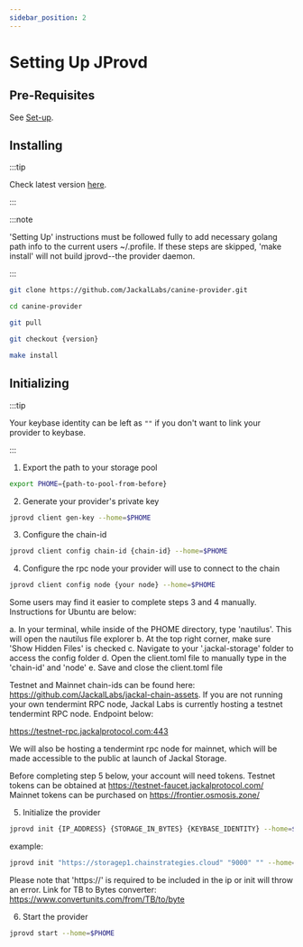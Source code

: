 ```yaml
---
sidebar_position: 2
---
```

# Setting Up JProvd

## Pre-Requisites 
See [Set-up](../1_install.md).

## Installing

:::tip

Check latest version [here](https://github.com/JackalLabs/canine-provider/releases).

:::

:::note

'Setting Up' instructions must be followed fully to add necessary golang path info to the current users ~/.profile. If these steps are skipped, 'make install' will not build jprovd--the provider daemon. 

:::

```sh
git clone https://github.com/JackalLabs/canine-provider.git

cd canine-provider 

git pull

git checkout {version}

make install
```

## Initializing

:::tip

Your keybase identity can be left as `""` if you don't want to link your provider to keybase.

:::

1. Export the path to your storage pool 

```sh
export PHOME={path-to-pool-from-before}
```

2. Generate your provider's private key 

```sh
jprovd client gen-key --home=$PHOME
```

3. Configure the chain-id 

```sh
jprovd client config chain-id {chain-id} --home=$PHOME
```

4. Configure the rpc node your provider will use to connect to the chain 

```sh
jprovd client config node {your node} --home=$PHOME
```

 Some users may find it easier to complete steps 3 and 4 manually. Instructions for Ubuntu are below:
  
  a. In your terminal, while inside of the PHOME directory, type 'nautilus'. This will open the nautilus file explorer
  b. At the top right corner, make sure 'Show Hidden Files' is checked
  c. Navigate to your '.jackal-storage' folder to access the config folder
  d. Open the client.toml file to manually type in the 'chain-id' and 'node'
  e. Save and close the client.toml file

 Testnet and Mainnet chain-ids can be found here: https://github.com/JackalLabs/jackal-chain-assets.
 If you are not running your own tendermint RPC node, Jackal Labs is currently hosting a testnet tendermint RPC node. Endpoint below:
  
  https://testnet-rpc.jackalprotocol.com:443
  
 We will also be hosting a tendermint rpc node for mainnet, which will be made accessible to the public at launch of Jackal Storage. 

 Before completing step 5 below, your account will need tokens. 
 Testnet tokens can be obtained at https://testnet-faucet.jackalprotocol.com/ 
 Mainnet tokens can be purchased on https://frontier.osmosis.zone/ 

5. Initialize the provider 

```sh
jprovd init {IP_ADDRESS} {STORAGE_IN_BYTES} {KEYBASE_IDENTITY} --home=$PHOME
```

example:

```sh
jprovd init "https://storagep1.chainstrategies.cloud" "9000" "" --home=$PHOME
```

 Please note that 'https://' is required to be included in the ip or init will throw an error. 
 Link for TB to Bytes converter: https://www.convertunits.com/from/TB/to/byte 

6. Start the provider 

```sh
jprovd start --home=$PHOME
```

